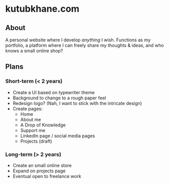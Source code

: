 # kutubkhane.com

## About
A personal website where I develop _anything_ I wish. Functions as my portfolio, a platform where I can freely share my thoughts & ideas, and who knows a small online shop?

## Plans

### Short-term (< 2 years)
- Create a UI based on typewriter theme
- Background to change to a rough paper feel
- Redesign logo? (Nah, I want to stick with the intricate design)
- Create pages:
  - Home
  - About me
  - A Drop of Knowledge
  - Support me
  - LinkedIn page / social media pages
  - Projects (draft)
### Long-term (> 2 years)
- Create an small online store
- Expand on projects page
- Eventual open to freelance work
